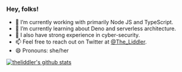 ### Hey, folks!

- 🔭 I’m currently working with primarily Node JS and TypeScript.
- 🌱 I’m currently learning about Deno and serverless architecture.
- 💬 I also have strong experience in cyber-security.
- 📫 Feel free to reach out on Twitter at [@The_Liddler](https://twitter.com/The_Liddler).
- 😄 Pronouns: she/her

[![theliddler's github stats](https://github-readme-stats.vercel.app/api?username=theliddler&count_private=true&show_icons=true&theme=gotham)](https://github.com/anuraghazra/github-readme-stats)
